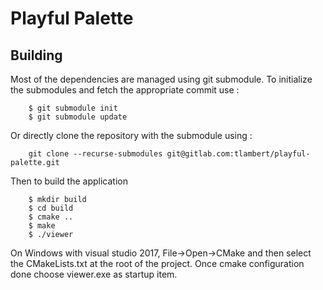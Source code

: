 # Playful Palette
## Building

Most of the dependencies are managed using git submodule.
To initialize the submodules and fetch the appropriate commit use :

```
    $ git submodule init
    $ git submodule update
```

Or directly clone the repository with the submodule using :

```
    git clone --recurse-submodules git@gitlab.com:tlambert/playful-palette.git
```

Then to build the application
```
    $ mkdir build
    $ cd build
    $ cmake ..
    $ make
	$ ./viewer
```

On Windows with visual studio 2017, File->Open->CMake and then select the CMakeLists.txt at the root of the project.
Once cmake configuration done choose viewer.exe as startup item.